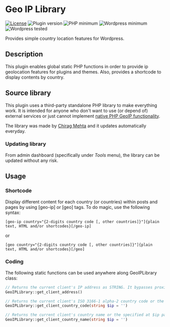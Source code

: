 # Geo IP Library
[![License](https://img.shields.io/badge/license-GPLv3-b62b6e.svg?style=flat-square)](https://www.gnu.org/licenses/gpl-3.0-standalone.html)
![Plugin version](https://img.shields.io/badge/version-0.9.1-8ba753.svg?style=flat-square)
![PHP minimum](https://img.shields.io/badge/php-%3E%3D%205.3-8892be.svg?style=flat-square)
![Wordpress minimum](https://img.shields.io/badge/wordpress-%3E%3D%204.4-21759b.svg?style=flat-square)
![Wordpress tested](https://img.shields.io/badge/tested%20to-4.8.1-green.svg?style=flat-square)

Provides simple country location features for Wordpress.


## Description

This plugin enables global static PHP functions in order to provide ip geolocation features for plugins and themes. Also, provides a shortcode to display contents by country.


## Source library

This plugin uses a third-party standalone PHP library to make everything work. It is intended for anyone who don't want to use (or depend of) external services or just cannot implement [native PHP GeoIP functionality](http://php.net/manual/es/book.geoip.php).

The library was made by [Chirag Mehta](http://chir.ag/projects/geoiploc/) and it updates automatically everyday.


### Updating library
From admin dashboard (specifically under _Tools_ menu), the library can be updated without any risk.


## Usage

### Shortcode

Display different content for each country (or countries) within posts and pages by using [geo-ip] or [geo] tags. To do magic, use the following syntax:

```
[geo-ip country="{2-digits country code [, other countries]}"]{plain text, HTML and/or shortcodes}[/geo-ip]
```
or
```
[geo country="{2-digits country code [, other countries]}"]{plain text, HTML and/or shortcodes}[/geo]
```

### Coding

The following static functions can be used anywhere along GeoIPLibrary class:

```php
// Returns the current client's IP address as STRING. It bypasses proxies and/or forwarding. Returns FALSE if it fails.
GeoIPLibrary::get_client_address()

// Returns the current client's ISO 3166-1 alpha-2 country code or the specified at $ip parameter as STRING. Returns FALSE if it fails.
GeoIPLibrary::get_client_country_code(string $ip = '')

// Returns the current client's country name or the specified at $ip parameter as STRING. Returns FALSE if it fails.
GeoIPLibrary::get_client_country_name(string $ip = '')

```